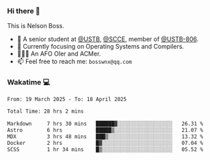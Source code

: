 ### Hi there 👋

<!--
**bosswnx/bosswnx** is a ✨ _special_ ✨ repository because its `README.md` (this file) appears on your GitHub profile.

Here are some ideas to get you started:

- 🔭 I’m currently working on ...
- 🌱 I’m currently learning ...
- 👯 I’m looking to collaborate on ...
- 🤔 I’m looking for help with ...
- 💬 Ask me about ...
- 📫 How to reach me: ...
- 😄 Pronouns: ...
- ⚡ Fun fact: ...
-->

This is Nelson Boss.

- 🏫 A senior student at [@USTB](https://www.ustb.edu.cn/), [@SCCE](https://scce.ustb.edu.cn/), member of [@USTB-806](https://ustb-806.github.io/).
- 🌱 Currently focusing on Operating Systems and Compilers.
- 🧑🏻‍💻 An AFO OIer and ACMer.
- 📫 Feel free to reach me: `bosswnx@qq.com`

### Wakatime 💻

<!--START_SECTION:waka-->

```txt
From: 19 March 2025 - To: 18 April 2025

Total Time: 28 hrs 2 mins

Markdown     7 hrs 30 mins   ██████▓░░░░░░░░░░░░░░░░░░   26.31 %
Astro        6 hrs           █████▒░░░░░░░░░░░░░░░░░░░   21.07 %
MDX          3 hrs 48 mins   ███▒░░░░░░░░░░░░░░░░░░░░░   13.32 %
Docker       2 hrs           █▓░░░░░░░░░░░░░░░░░░░░░░░   07.04 %
SCSS         1 hr 34 mins    █▒░░░░░░░░░░░░░░░░░░░░░░░   05.52 %
```

<!--END_SECTION:waka-->
